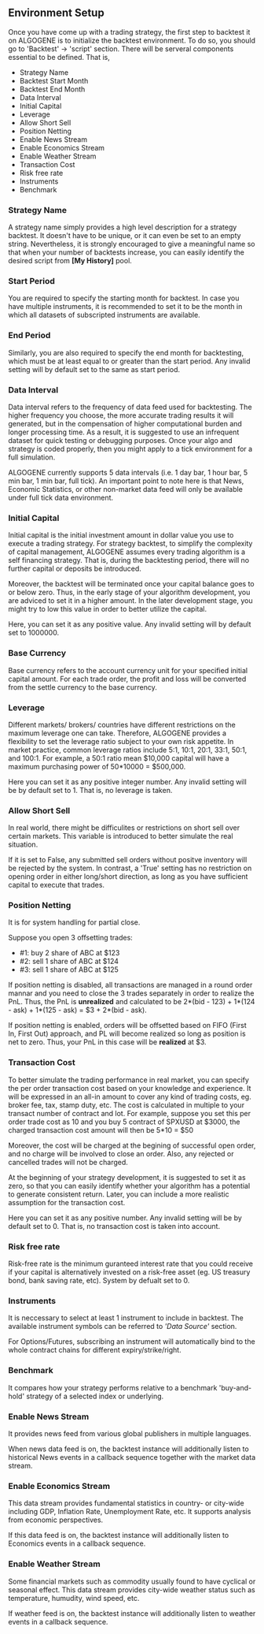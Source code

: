 ## Environment Setup

  

Once you have come up with a trading strategy, the first step to backtest it on ALGOGENE is to initialize the backtest environment. To do so, you should go to 'Backtest' -> 'script' section. There will be serveral components essential to be defined. That is,

- Strategy Name
- Backtest Start Month
- Backtest End Month
- Data Interval
- Initial Capital
- Leverage
- Allow Short Sell
- Position Netting
- Enable News Stream
- Enable Economics Stream
- Enable Weather Stream
- Transaction Cost
- Risk free rate
- Instruments
- Benchmark
  

### Strategy Name

A strategy name simply provides a high level description for a strategy backtest. It doesn't have to be unique, or it can even be set to an empty string. Nevertheless, it is strongly encouraged to give a meaningful name so that when your number of backtests increase, you can easily identify the desired script from **\[My History\]** pool.

  
  

### Start Period

You are required to specify the starting month for backtest. In case you have multiple instruments, it is recommended to set it to be the month in which all datasets of subscripted instruments are available.

  
  

### End Period

Similarly, you are also required to specify the end month for backtesting, which must be at least equal to or greater than the start period. Any invalid setting will by default set to the same as start period.

  
  

### Data Interval

Data interval refers to the frequency of data feed used for backtesting. The higher frequency you choose, the more accurate trading results it will generated, but in the compensation of higher computational burden and longer processing time. As a result, it is suggested to use an infrequent dataset for quick testing or debugging purposes. Once your algo and strategy is coded properly, then you might apply to a tick environment for a full simulation.

ALGOGENE currently supports 5 data intervals (i.e. 1 day bar, 1 hour bar, 5 min bar, 1 min bar, full tick). An important point to note here is that News, Economic Statistics, or other non-market data feed will only be available under full tick data environment.

  
  

### Initial Capital

Initial capital is the initial investment amount in dollar value you use to execute a trading strategy. For strategy backtest, to simplify the complexity of capital management, ALGOGENE assumes every trading algorithm is a self financing strategy. That is, during the backtesting period, there will no further capital or deposits be introduced.

Moreover, the backtest will be terminated once your capital balance goes to or below zero. Thus, in the early stage of your algorithm development, you are adviced to set it in a higher amount. In the later development stage, you might try to low this value in order to better utilize the capital.

Here, you can set it as any positive value. Any invalid setting will by default set to 1000000.

  
  

### Base Currency

Base currency refers to the account currency unit for your specified initial capital amount. For each trade order, the profit and loss will be converted from the settle currency to the base currency.

  
  

### Leverage

Different markets/ brokers/ countries have different restrictions on the maximum leverage one can take. Therefore, ALGOGENE provides a flexibility to set the leverage ratio subject to your own risk appetite. In market practice, common leverage ratios include 5:1, 10:1, 20:1, 33:1, 50:1, and 100:1. For example, a 50:1 ratio mean $10,000 capital will have a maximum purchasing power of 50\*10000 = $500,000.

Here you can set it as any positive integer number. Any invalid setting will be by default set to 1. That is, no leverage is taken.

  
  

### Allow Short Sell

In real world, there might be difficulites or restrictions on short sell over certain markets. This variable is introduced to better simulate the real situation.

If it is set to False, any submitted sell orders without positve inventory will be rejected by the system. In contrast, a 'True' setting has no restriction on opening order in either long/short direction, as long as you have sufficient capital to execute that trades.

  
  

### Position Netting

It is for system handling for partial close.

Suppose you open 3 offsetting trades:

- #1: buy 2 share of ABC at $123
- #2: sell 1 share of ABC at $124
- #3: sell 1 share of ABC at $125

If position netting is disabled, all transactions are managed in a round order mannar and you need to close the 3 trades separately in order to realize the PnL. Thus, the PnL is **unrealized** and calculated to be 2\*(bid - 123) + 1\*(124 - ask) + 1\*(125 - ask) = $3 + 2\*(bid - ask).

If position netting is enabled, orders will be offsetted based on FIFO (First In, First Out) approach, and PL will become realized so long as position is net to zero. Thus, your PnL in this case will be **realized** at $3.

  
  

### Transaction Cost

To better simulate the trading performance in real market, you can specify the per order transaction cost based on your knowledge and experience. It will be expressed in an all-in amount to cover any kind of trading costs, eg. broker fee, tax, stamp duty, etc. The cost is calculated in multiple to your transact number of contract and lot. For example, suppose you set this per order trade cost as 10 and you buy 5 contract of SPXUSD at $3000, the charged transaction cost amount will then be 5\*10 = $50

Moreover, the cost will be charged at the begining of successful open order, and no charge will be involved to close an order. Also, any rejected or cancelled trades will not be charged.

At the beginning of your strategy development, it is suggested to set it as zero, so that you can easily identify whether your algorithm has a potential to generate consistent return. Later, you can include a more realistic assumption for the transaction cost.

Here you can set it as any positive number. Any invalid setting will be by default set to 0. That is, no transaction cost is taken into account.

  

### Risk free rate

Risk-free rate is the minimum guranteed interest rate that you could receive if your capital is alternatively invested on a risk-free asset (eg. US treasury bond, bank saving rate, etc). System by defualt set to 0.

  
  

### Instruments

It is neccessary to select at least 1 instrument to include in backtest. The available instrument symbols can be referred to *'Data Source'* section.

For Options/Futures, subscribing an instrument will automatically bind to the whole contract chains for different expiry/strike/right.

  
  

### Benchmark

It compares how your strategy performs relative to a benchmark 'buy-and-hold' strategy of a selected index or underlying.

  
  

### Enable News Stream

It provides news feed from various global publishers in multiple languages.

When news data feed is on, the backtest instance will additionally listen to historical News events in a callback sequence together with the market data stream.

  
  

### Enable Economics Stream

This data stream provides fundamental statistics in country- or city-wide including GDP, Inflation Rate, Unemployment Rate, etc. It supports analysis from economic perspectives.

If this data feed is on, the backtest instance will additionally listen to Economics events in a callback sequence.

  
  

### Enable Weather Stream

Some financial markets such as commodity usually found to have cyclical or seasonal effect. This data stream provides city-wide weather status such as temperature, humudity, wind speed, etc.

If weather feed is on, the backtest instance will additionally listen to weather events in a callback sequence.

  
  

